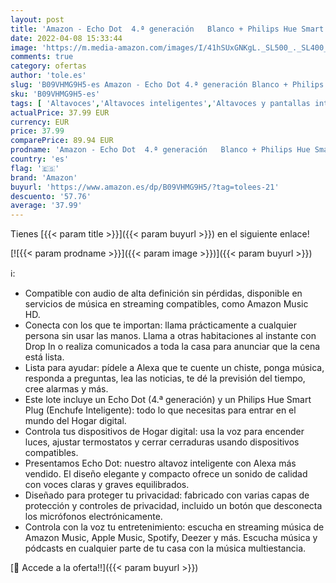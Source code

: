 ```yaml
---
layout: post
title: 'Amazon - Echo Dot  4.ª generación   Blanco + Philips Hue Smart Plug  Enchufe Inteligente   compatible con Alexa - Kit de inicio de Hogar digital'
date: 2022-04-08 15:33:44
image: 'https://m.media-amazon.com/images/I/41hSUxGNKgL._SL500_._SL400_.jpg'
comments: true
category: ofertas
author: 'tole.es'
slug: 'B09VHMG9H5-es Amazon - Echo Dot 4.ª generación Blanco + Philips Hue...'
sku: 'B09VHMG9H5-es'
tags: [ 'Altavoces','Altavoces inteligentes','Altavoces y pantallas inteligentes Echo','Dispositivos Amazon','Dispositivos Amazon y Accesorios','Electrónica','Equipos de audio y Hi-Fi','Iluminación','Iluminación de interior','Iluminación decorativa y para usos específicos de interior','Paquetes de dispositivos','alexa','amazon','enchufe','hue','inteligente','philips', ]
actualPrice: 37.99 EUR
currency: EUR
price: 37.99
comparePrice: 89.94 EUR
prodname: 'Amazon - Echo Dot  4.ª generación   Blanco + Philips Hue Smart Plug  Enchufe Inteligente   compatible con Alexa - Kit de inicio de Hogar digital'
country: 'es'
flag: '🇪🇸'
brand: 'Amazon'
buyurl: 'https://www.amazon.es/dp/B09VHMG9H5/?tag=tolees-21'
descuento: '57.76'
average: '37.99'
---
```


Tienes [{{< param title >}}]({{< param buyurl >}}) en el siguiente enlace!

[![{{< param prodname >}}]({{< param image >}})]({{< param buyurl >}})

ℹ️:

- Compatible con audio de alta definición sin pérdidas, disponible en servicios de música en streaming compatibles, como Amazon Music HD.
- Conecta con los que te importan: llama prácticamente a cualquier persona sin usar las manos. Llama a otras habitaciones al instante con Drop In o realiza comunicados a toda la casa para anunciar que la cena está lista.
- Lista para ayudar: pídele a Alexa que te cuente un chiste, ponga música, responda a preguntas, lea las noticias, te dé la previsión del tiempo, cree alarmas y más.
- Este lote incluye un Echo Dot (4.ª generación) y un Philips Hue Smart Plug (Enchufe Inteligente): todo lo que necesitas para entrar en el mundo del Hogar digital.
- Controla tus dispositivos de Hogar digital: usa la voz para encender luces, ajustar termostatos y cerrar cerraduras usando dispositivos compatibles.
- Presentamos Echo Dot: nuestro altavoz inteligente con Alexa más vendido. El diseño elegante y compacto ofrece un sonido de calidad con voces claras y graves equilibrados.
- Diseñado para proteger tu privacidad: fabricado con varias capas de protección y controles de privacidad, incluido un botón que desconecta los micrófonos electrónicamente.
- Controla con la voz tu entretenimiento: escucha en streaming música de Amazon Music, Apple Music, Spotify, Deezer y más. Escucha música y pódcasts en cualquier parte de tu casa con la música multiestancia.

[🛒 Accede a la oferta!!]({{< param buyurl >}})
